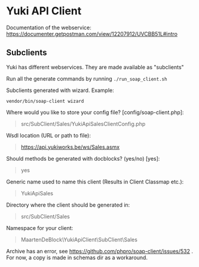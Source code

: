 # Yuki API Client
Documentation of the webservice: https://documenter.getpostman.com/view/12207912/UVCBB51L#intro

## Subclients
Yuki has different webservices. They are made available as "subclients"

Run all the generate commands by running `./run_soap_client.sh`


Subclients generated with wizard. Example:

`vendor/bin/soap-client wizard`

Where would you like to store your config file? [config/soap-client.php]:
> src/SubClient/Sales/YukiApiSalesClientConfig.php


Wsdl location (URL or path to file):
> https://api.yukiworks.be/ws/Sales.asmx

Should methods be generated with docblocks? (yes/no) [yes]:
> yes

Generic name used to name this client (Results in <name>Client <name>Classmap etc.):
> YukiApiSales

Directory where the client should be generated in:
> src/SubClient/Sales

Namespace for your client:
> MaartenDeBlock\YukiApiClient\SubClient\Sales 


Archive has an error, see https://github.com/phpro/soap-client/issues/532 . For now, a copy is made in schemas dir as
a workaround.
